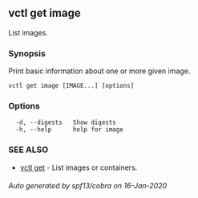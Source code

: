 ## vctl get image

List images.

### Synopsis

Print basic information about one or more given image.

```
vctl get image [IMAGE...] [options]
```

### Options

```
  -d, --digests   Show digests
  -h, --help      help for image
```

### SEE ALSO

* [vctl get](vctl_get.md)	 - List images or containers.

###### Auto generated by spf13/cobra on 16-Jan-2020
